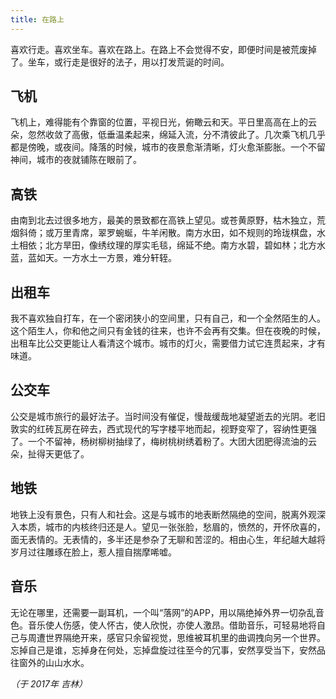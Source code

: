```yaml
---
title: 在路上
---
```


喜欢行走。喜欢坐车。喜欢在路上。在路上不会觉得不安，即便时间是被荒废掉了。坐车，或行走是很好的法子，用以打发荒诞的时间。

## 飞机

飞机上，难得能有个靠窗的位置，平视日光，俯瞰云和天。平日里高高在上的云朵，忽然收敛了高傲，低垂温柔起来，绵延入流，分不清彼此了。几次乘飞机几乎都是傍晚，或夜间。降落的时候，城市的夜景愈渐清晰，灯火愈渐膨胀。一个不留神间，城市的夜就铺陈在眼前了。

## 高铁

由南到北去过很多地方，最美的景致都在高铁上望见。或苍黄原野，枯木独立，荒烟斜倚；或万里青席，翠罗蜿蜒，牛羊闲散。南方水田，如不规则的玲珑棋盘，水土相依；北方旱田，像绣纹理的厚实毛毯，绵延不绝。南方水碧，碧如林；北方水蓝，蓝如天。一方水土一方景，难分轩轾。

## 出租车

我不喜欢独自打车，在一个密闭狭小的空间里，只有自己，和一个全然陌生的人。这个陌生人，你和他之间只有金钱的往来，也许不会再有交集。但在夜晚的时候，出租车比公交更能让人看清这个城市。城市的灯火，需要借力试它连贯起来，才有味道。

## 公交车

公交是城市旅行的最好法子。当时间没有催促，慢哉缓哉地凝望逝去的光阴。老旧敦实的红砖瓦房在碎去，西式现代的写字楼平地而起，视野变窄了，容纳性更强了。一个不留神，杨树柳树抽绿了，梅树桃树绣着粉了。大团大团肥得流油的云朵，扯得天更低了。

## 地铁

地铁上没有景色，只有人和社会。这是与城市的地表断然隔绝的空间，脱离外观深入本质，城市的内核终归还是人。望见一张张脸，愁眉的，愤然的，开怀欣喜的，面无表情的。无表情的，多半还是参杂了无聊和苦涩的。相由心生，年纪越大越将岁月过往雕琢在脸上，惹人擅自揣摩唏嘘。

## 音乐

无论在哪里，还需要一副耳机，一个叫“落网”的APP，用以隔绝掉外界一切杂乱音色。音乐使人伤感，使人怀古，使人欣悦，亦使人激昂。借助音乐，可轻易地将自己与周遭世界隔绝开来，感官只余留视觉，思维被耳机里的曲调拽向另一个世界。忘掉自己是谁，忘掉身在何处，忘掉盘旋过往至今的冗事，安然享受当下，安然品往窗外的山山水水。

*（于 2017年 吉林）*
